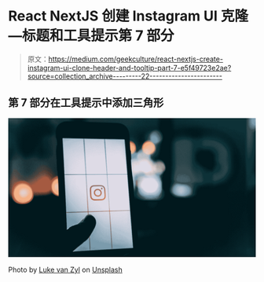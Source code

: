 # React NextJS 创建 Instagram UI 克隆—标题和工具提示第 7 部分

> 原文：<https://medium.com/geekculture/react-nextjs-create-instagram-ui-clone-header-and-tooltip-part-7-e5f49723e2ae?source=collection_archive---------22----------------------->

## 第 7 部分在工具提示中添加三角形

![](img/e8a25d4ab8f724b7f5a9079a2e27cc9d.png)

Photo by [Luke van Zyl](https://unsplash.com/@lukevz?utm_source=medium&utm_medium=referral) on [Unsplash](https://unsplash.com?utm_source=medium&utm_medium=referral)